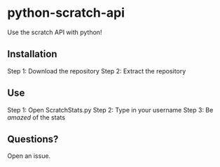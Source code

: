 # python-scratch-api
Use the scratch API with python!

## Installation
Step 1: Download the repository
Step 2: Extract the repository

## Use
Step 1: Open ScratchStats.py
Step 2: Type in your username
Step 3: Be *amazed* of the stats

## Questions?
Open an issue.
